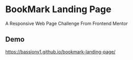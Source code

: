 
# BookMark Landing Page 

A Responsive Web Page Challenge From Frontend Mentor


## Demo

https://bassiony1.github.io/bookmark-landing-page/
